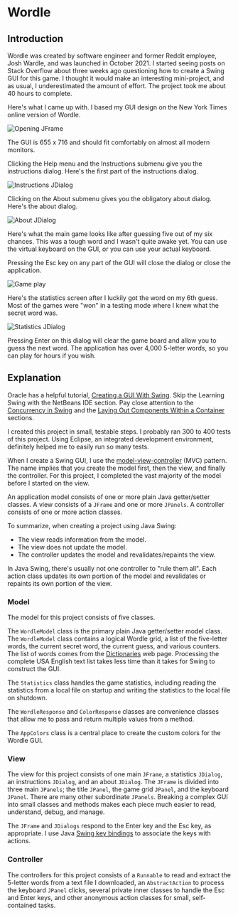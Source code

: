 # Wordle

## Introduction

Wordle was created by software engineer and former Reddit employee, Josh Wardle, and was launched in October 2021.  I started seeing posts on Stack Overflow about three weeks ago questioning how to create a Swing GUI for this game.  I thought it would make an interesting mini-project, and as usual, I underestimated the amount of effort.  The project took me about 40 hours to complete.

Here's what I came up with.  I based my GUI design on the New York Times online version of Wordle.

![Opening JFrame](readme-resources/wordle1.png)

The GUI is 655 x 716 and should fit comfortably on almost all modern monitors.

Clicking the Help menu and the Instructions submenu give you the instructions dialog.  Here's the first part of the instructions dialog.

![Instructions JDialog](readme-resources/wordle2.png)

Clicking on the About submenu gives you the obligatory about dialog.  Here's the about dialog.

![About JDialog](readme-resources/wordle3.png)

Here's what the main game looks like after guessing five out of my six chances.  This was a tough word and I wasn't quite awake yet.  You can use the virtual keyboard on the GUI, or you can use your actual keyboard.

Pressing the Esc key on any part of the GUI will close the dialog or close the application.

![Game play](readme-resources/wordle4.png)

Here's the statistics screen after I luckily got the word on my 6th guess.  Most of the games were "won" in a testing mode where I knew what the secret word was.

![Statistics JDialog](readme-resources/wordle5.png)

Pressing Enter on this dialog will clear the game board and allow you to guess the next word.  The application has over 4,000 5-letter words, so you can play for hours if you wish.

## Explanation

Oracle has a helpful tutorial, [Creating a GUI With Swing](https://docs.oracle.com/javase/tutorial/uiswing/index.html).  Skip the Learning Swing with the NetBeans IDE section.  Pay close attention to the [Concurrency in Swing](https://docs.oracle.com/javase/tutorial/uiswing/concurrency/index.html) and the [Laying Out Components Within a Container](https://docs.oracle.com/javase/tutorial/uiswing/layout/index.html) sections.

I created this project in small, testable steps.  I probably ran 300 to 400 tests of this project.  Using Eclipse, an integrated development environment, definitely helped me to easily run so many tests.

When I create a Swing GUI, I use the [model-view-controller](https://en.wikipedia.org/wiki/Model%E2%80%93view%E2%80%93controller) (MVC) pattern.  The name implies that you create the model first, then the view, and finally the controller.  For this project, I completed the vast majority of the model before I started on the view.

An application model consists of one or more plain Java getter/setter classes.  A view consists of a `JFrame` and one or more `JPanels`.  A controller consists of one or more action classes.

To summarize, when creating a project using Java Swing:

- The view reads information from the model.
- The view does not update the model.
- The controller updates the model and revalidates/repaints the view.

In Java Swing, there's usually not one controller to "rule them all".  Each action class updates its own portion of the model and revalidates or repaints its own portion of the view.

### Model

The model for this project consists of five classes.

The `WordleModel` class is the primary plain Java getter/setter model class.  The `WordleModel` class contains a logical Wordle grid, a list of the five-letter words, the current secret word, the current guess, and various counters.  The list of words comes from the [Dictionaries](http://www.gwicks.net/dictionaries.htm) web page.  Processing the complete USA English text list takes less time than it takes for Swing to construct the GUI.

The `Statistics` class handles the game statistics, including reading the statistics from a local file on startup and writing the statistics to the local file on shutdown.

The `WordleResponse` and `ColorResponse` classes are convenience classes that allow me to pass and return multiple values from a method.

The `AppColors` class is a central place to create the custom colors for the Wordle GUI.

### View

The view for this project consists of one main `JFrame`, a statistics `JDialog`, an instructions `JDialog`, and an about `JDialog`.  The `JFrame` is divided into three main `JPanels`; the title `JPanel`, the game grid `JPanel`, and the keyboard `JPanel`.  There are many other subordinate `JPanels`.  Breaking a complex GUI into small classes and methods makes each piece much easier to read, understand, debug, and manage.

The `JFrame` and `JDialogs` respond to the Enter key and the Esc key, as appropriate.  I use Java [Swing key bindings](https://docs.oracle.com/javase/tutorial/uiswing/misc/keybinding.html) to associate the keys with actions.

### Controller

The controllers for this project consists of a `Runnable` to read and extract the 5-letter words from a text file I downloaded, an `AbstractAction` to process the keyboard `JPanel` clicks, several private inner classes to handle the Esc and Enter keys, and other anonymous action classes for small, self-contained tasks.
